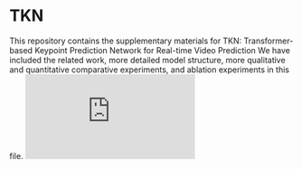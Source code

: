 # TKN
This repository contains the supplementary materials for TKN: Transformer-based Keypoint Prediction Network for Real-time Video Prediction
We have included the related work, more detailed model structure, more qualitative and quantitative comparative experiments, and ablation experiments in this file. ![Supplematry Materias](https://github.com/Jahnsonblack/TKN/blob/main/Supplematry%20Materias.pdf)
